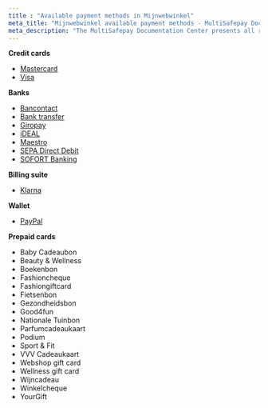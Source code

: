 ```yaml
---
title : "Available payment methods in Mijnwebwinkel"
meta_title: "Mijnwebwinkel available payment methods - MultiSafepay Docs"
meta_description: "The MultiSafepay Documentation Center presents all relevant information about our Plugins and API. You can also find support pages for payment methods, tools and general questions as well as the contact details of our Support and Integration Teams."
---
```


__Credit cards__

+ [Mastercard](/payment-methods/credit-and-debit-cards/mastercard)
+ [Visa](/payment-methods/credit-and-debit-cards/mastercard/visa)

__Banks__

+ [Bancontact](/payment-methods/banks/bancontact)
+ [Bank transfer](/payment-methods/banks/bank-transfer)
+ [Giropay](/)
+ [iDEAL](/payment-methods/banks/ideal)
+ [Maestro](/payment-methods/credit-and-debit-cards/maestro)
+ [SEPA Direct Debit](/payment-methods/banks/sepa-direct-debit)
+ [SOFORT Banking](/payment-methods/banks/sofort-banking)

__Billing suite__

+ [Klarna](/payment-methods/billing-suite/klarna)

__Wallet__

+ [PayPal](/payment-methods/wallet/paypal)

__Prepaid cards__

+ Baby Cadeaubon
+ Beauty & Wellness
+ Boekenbon
+ Fashioncheque
+ Fashiongiftcard
+ Fietsenbon
+ Gezondheidsbon
+ Good4fun
+ Nationale Tuinbon
+ Parfumcadeaukaart
+ Podium
+ Sport & Fit
+ VVV Cadeaukaart
+ Webshop gift card
+ Wellness gift card
+ Wijncadeau
+ Winkelcheque
+ YourGift
